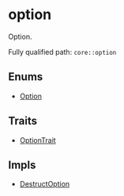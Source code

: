 # option

Option.

Fully qualified path: `core::option`

## Enums

- [Option](./core-option-Option.md)

## Traits

- [OptionTrait](./core-option-OptionTrait.md)

## Impls

- [DestructOption](./core-option-DestructOption.md)

